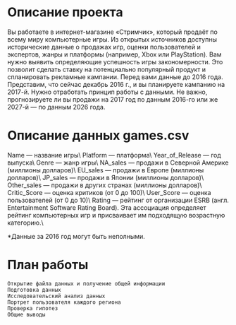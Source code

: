# Описание проекта

Вы работаете в интернет-магазине «Стримчик», который продаёт по всему миру компьютерные игры. Из открытых источников доступны исторические данные о продажах игр, оценки пользователей и экспертов, жанры и платформы (например, Xbox или PlayStation). Вам нужно выявить определяющие успешность игры закономерности. Это позволит сделать ставку на потенциально популярный продукт и спланировать рекламные кампании. Перед вами данные до 2016 года. Представим, что сейчас декабрь 2016 г., и вы планируете кампанию на 2017-й. Нужно отработать принцип работы с данными. Не важно, прогнозируете ли вы продажи на 2017 год по данным 2016-го или же 2027-й — по данным 2026 года.

# Описание данных games.csv

Name — название игры\ Platform — платформа\ Year_of_Release — год выпуска\ Genre — жанр игры\ NA_sales — продажи в Северной Америке (миллионы долларов)\ EU_sales — продажи в Европе (миллионы долларов)\ JP_sales — продажи в Японии (миллионы долларов)\ Other_sales — продажи в других странах (миллионы долларов)\ Critic_Score — оценка критиков (от 0 до 100)\ User_Score — оценка пользователей (от 0 до 10)\ Rating — рейтинг от организации ESRB (англ. Entertainment Software Rating Board). Эта ассоциация определяет рейтинг компьютерных игр и присваивает им подходящую возрастную категорию.\

*Данные за 2016 год могут быть неполными.

# План работы

    Открытие файла данных и получение общей информации
    Подготовка данных
    Исследовательский анализ данных
    Портрет пользователя каждого региона
    Проверка гипотез
    Общие выводы


